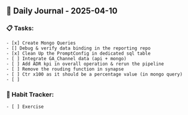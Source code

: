 ## 📝 Daily Journal - 2025-04-10

### 📋 Tasks:
	- [x] Create Mongo Queries
	- [] Debug & verify data binding in the reporting repo
	- [x] Clean Up the PromptConfig in dedicated sql table
	- [ ] Integrate GA_Channel data (api + mongo)
	- [ ] Add ADR kpi in overall operation & rerun the pipeline
	- [ ] Remove the rouding function in synapse
	- [ ] Ctr x100 as it should be a percentage value (in mongo query)
	- [ ] 
 
### 🔁 Habit Tracker:
	- [ ] Exercise


